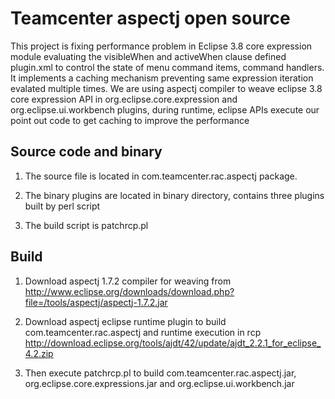# Teamcenter aspectj open source
This project is fixing performance problem in Eclipse 3.8 core expression module evaluating the visibleWhen and activeWhen clause defined plugin.xml to control the state of menu command items, command handlers. It implements a caching mechanism preventing same expression iteration evalated multiple times. We are using aspectj compiler to weave eclipse 3.8 core expression API in org.eclipse.core.expression and org.eclipse.ui.workbench plugins, during runtime, eclipse APIs execute our point out code to get caching to improve the performance 

## Source code and binary
1. The source file is located in com.teamcenter.rac.aspectj package.

2. The binary plugins are located in binary directory, contains three plugins built by perl script

3. The build script is patchrcp.pl

## Build
1. Download aspectj 1.7.2 compiler for weaving from
http://www.eclipse.org/downloads/download.php?file=/tools/aspectj/aspectj-1.7.2.jar 

2. Download aspectj eclipse runtime plugin to build com.teamcenter.rac.aspectj and runtime execution in rcp
http://download.eclipse.org/tools/ajdt/42/update/ajdt_2.2.1_for_eclipse_4.2.zip

3. Then execute patchrcp.pl to build com.teamcenter.rac.aspectj.jar, org.eclipse.core.expressions.jar and org.eclipse.ui.workbench.jar 

